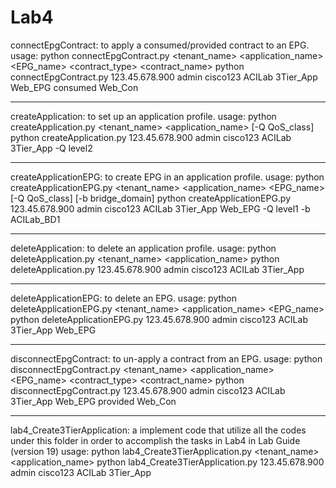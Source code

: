 Lab4
====================

connectEpgContract: to apply a consumed/provided contract to an EPG.
usage:
python connectEpgContract.py <hostname> <username> <password> <tenant_name> <application_name> <EPG_name> <contract_type> <contract_name>
python connectEpgContract.py 123.45.678.900 admin cisco123 ACILab 3Tier_App Web_EPG consumed Web_Con

--------------------------------------------------------------------

createApplication: to set up an application profile.
usage:
python createApplication.py <hostname> <username> <password> <tenant_name> <application_name> [-Q QoS_class]
python createApplication.py 123.45.678.900 admin cisco123 ACILab 3Tier_App -Q level2

--------------------------------------------------------------------

createApplicationEPG: to create EPG in an application profile.
usage:
python createApplicationEPG.py <hostname> <username> <password> <tenant_name> <application_name> <EPG_name> [-Q QoS_class] [-b bridge_domain]
python createApplicationEPG.py 123.45.678.900 admin cisco123 ACILab 3Tier_App Web_EPG -Q level1 -b ACILab_BD1 

--------------------------------------------------------------------

deleteApplication: to delete an application profile.
usage:
python deleteApplication.py <hostname> <username> <password> <tenant_name> <application_name>
python deleteApplication.py 123.45.678.900 admin cisco123 ACILab 3Tier_App

--------------------------------------------------------------------

deleteApplicationEPG: to delete an EPG.
usage:
python deleteApplicationEPG.py <hostname> <username> <password> <tenant_name> <application_name> <EPG_name>
python deleteApplicationEPG.py 123.45.678.900 admin cisco123 ACILab 3Tier_App Web_EPG

--------------------------------------------------------------------

disconnectEpgContract: to un-apply a contract from an EPG.
usage:
python disconnectEpgContract.py <hostname> <username> <password> <tenant_name> <application_name> <EPG_name> <contract_type> <contract_name>
python disconnectEpgContract.py 123.45.678.900 admin cisco123 ACILab 3Tier_App Web_EPG provided Web_Con

--------------------------------------------------------------------

lab4_Create3TierApplication: a implement code that utilize all the codes under this folder in order to accomplish the tasks in Lab4 in Lab Guide (version 19)
usage:
python lab4_Create3TierApplication.py <hostname> <username> <password> <tenant_name> <application_name>
python lab4_Create3TierApplication.py 123.45.678.900 admin cisco123 ACILab 3Tier_App

